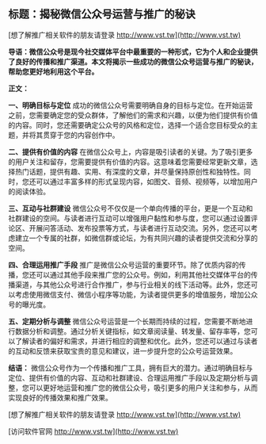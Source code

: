 ## **标题：揭秘微信公众号运营与推广的秘诀**

[想了解推广相关软件的朋友请登录 http://www.vst.tw](http://www.vst.tw)

**导语：微信公众号是现今社交媒体平台中最重要的一种形式，它为个人和企业提供了良好的传播和推广渠道。本文将揭示一些成功的微信公众号运营与推广的秘诀，帮助您更好地利用这个平台。**

**正文：**

**一、明确目标与定位**
成功的微信公众号需要明确自身的目标与定位。在开始运营之前，您需要确定您的受众群体，了解他们的需求和兴趣，以便为他们提供有价值的内容。同时，您还需要确定公众号的风格和定位，选择一个适合您目标受众的主题，并将其贯穿于您的内容创作中。

**二、提供有价值的内容**
在微信公众号上，内容是吸引读者的关键。为了吸引更多的用户关注和留存，您需要提供有价值的内容。这意味着您需要经常更新文章，选择热门话题，提供有趣、实用、有深度的文章，并尽量保持原创性和独特性。同时，您还可以通过丰富多样的形式呈现内容，如图文、音频、视频等，以增加用户的阅读体验。

**三、互动与社群建设**
微信公众号不仅仅是一个单向传播的平台，更是一个互动和社群建设的空间。与读者进行互动可以增强用户黏性和参与度，您可以通过设置评论区、开展问答活动、发布投票等方式，与读者进行互动交流。另外，您还可以考虑建立一个专属的社群，如微信群或论坛，为有共同兴趣的读者提供交流和分享的空间。

**四、合理运用推广手段**
推广是微信公众号运营的重要环节。除了优质内容的传播，您还可以通过其他手段来推广您的公众号。例如，利用其他社交媒体平台的传播渠道，与其他公众号进行合作推广，参与行业相关的线下活动等。此外，您还可以考虑使用微信支付、微信小程序等功能，为读者提供更多的增值服务，增加公众号的曝光度。

**五、定期分析与调整**
微信公众号运营是一个长期而持续的过程，您需要不断地进行数据分析和调整。通过分析关键指标，如文章阅读量、转发量、留存率等，您可以了解读者的偏好和需求，并进行相应的调整和优化。此外，您还可以通过与读者的互动和反馈来获取宝贵的意见和建议，进一步提升您的公众号运营效果。

**结语：**
微信公众号作为一个传播和推广工具，拥有巨大的潜力。通过明确目标与定位、提供有价值的内容、互动和社群建设、合理运用推广手段以及定期分析与调整，您可以更好地运营和推广您的微信公众号，吸引更多的用户关注和参与，从而实现良好的传播效果和推广效果。

[想了解推广相关软件的朋友请登录 http://www.vst.tw](http://www.vst.tw)


[访问软件官网 http://www.vst.tw](http://www.vst.tw)
